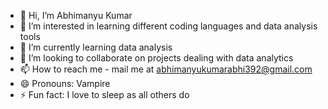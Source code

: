 - 👋 Hi, I’m Abhimanyu Kumar
- 👀 I’m interested in learning different coding languages and data analysis tools
- 🌱 I’m currently learning data analysis
- 💞️ I’m looking to collaborate on projects dealing with data analytics
- 📫 How to reach me - mail me at abhimanyukumarabhi392@gmail.com
- 😄 Pronouns: Vampire
- ⚡ Fun fact: I love to sleep as all others do

<!---
Vampiresvenom/Vampiresvenom is a ✨ special ✨ repository because its `README.md` (this file) appears on your GitHub profile.
You can click the Preview link to take a look at your changes.
--->
